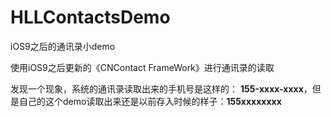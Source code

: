 # HLLContactsDemo
iOS9之后的通讯录小demo

使用iOS9之后更新的《CNContact FrameWork》进行通讯录的读取

发现一个现象，系统的通讯录读取出来的手机号是这样的：
**155-xxxx-xxxx**，但是自己的这个demo读取出来还是以前存入时候的样子：**155xxxxxxxx**
